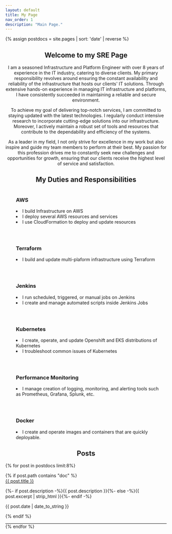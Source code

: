 ```yaml
---
layout: default
title: My Page
nav_order: 1
description: "Main Page."
---
```

 {% assign postdocs = site.pages | sort: 'date' | reverse %}

<style>
.container {
   border-bottom  : 1px solid black;
   padding-bottom : 1em;
}

.features {
 grid-area: c;
 display: flex;
 flex: 0 1 auto;
 align-content: flex-start;
 justify-content: flex-start;
 flex-grow: 1;
 flex-wrap: wrap;
 margin-top: 10px;
}

.feature {
 display: flex;
 padding-top: 20px;
 padding-left: 15px;
 padding-right: 15px;
 width: calc(100%/3);
}

.feature:nth-child(-n+3) {
    padding-top: 0px;
}

.feature:nth-child(3n) {
 padding-right: 0px;
}

.feature:nth-child(3n+1) {
 padding-left: 0px;
}

.featureText {
 margin-left: 18px;
}

@media only screen and (max-width: 992px) {

 .features {
  flex-grow: 1;
  flex-direction: row;
  flex-wrap: wrap;
  margin-top: 11px;
 }

 .feature {
  display: flex;
  padding-top: 41px;
  padding-left: 15px;
  padding-right: 15px;
  width: 100%;
 }

 .feature:nth-child(-n+3) {
  padding-top: 41px;
 }

 .feature:nth-child(1) {
  padding-top: 0px;
 }

 .feature:nth-child(3n) {
  padding-right: 15px;
 }

 .feature:nth-child(3n+1) {
  padding-left: 15px;
 }

}

</style>

<h2 style="text-align:center"> Welcome to my SRE Page </h2>
<div class="introduction">
<p style="text-align:center">I am a seasoned Infrastructure and Platform Engineer with over 8 years of experience in the IT industry, catering to diverse clients. My primary responsibility revolves around ensuring the constant availability and reliability of the infrastructure that hosts our clients' IT solutions. Through extensive hands-on experience in managing IT infrastructure and platforms, I have consistently succeeded in maintaining a reliable and secure environment.</p>

<p style="text-align:center">To achieve my goal of delivering top-notch services, I am committed to staying updated with the latest technologies. I regularly conduct intensive research to incorporate cutting-edge solutions into our infrastructure. Moreover, I actively maintain a robust set of tools and resources that contribute to the dependability and efficiency of the systems.</p>

<p style="text-align:center">As a leader in my field, I not only strive for excellence in my work but also inspire and guide my team members to perform at their best. My passion for this profession drives me to constantly seek new challenges and opportunities for growth, ensuring that our clients receive the highest level of service and satisfaction.</p>
</div>

<h2 style="text-align:center"> My Duties and Responsibilities </h2>

<div class="features">
    <div class="feature">
        <div class="featureText">
            <h3>AWS</h3>
            <li>I build Infrastructure on AWS</li>
      <li>I deploy several AWS resources and services</li>
      <li>I use CloudFormation to deploy and update resources</li>
        </div>
    </div>
    <div class="feature">
        <div class="featureText">
            <h3>Terraform</h3>
            <li>I build and update multi-plaform infrastructure using Terraform</li>
        </div>
    </div>
    <div class="feature">
        <div class="featureText">
            <h3>Jenkins</h3>
            <li>I run scheduled, triggered, or manual jobs on Jenkins</li>
   <li>I create and manage automated scripts inside Jenkins Jobs</li>
        </div>
    </div>
    <div class="feature">
        <div class="featureText">
            <h3>Kubernetes</h3>
            <li>I create, operate, and update Openshift and EKS distributions of Kubernetes</li>
   <li>I troubleshoot common issues of Kubernetes</li>
        </div>
    </div>
    <div class="feature">
        <div class="featureText">
            <h3>Performance Monitoring</h3>
            <li>I manage creation of logging, monitoring, and alerting tools such as Prometheus, Grafana, Splunk, etc.</li>
        </div>
    </div>
    <div class="feature">
        <div class="featureText">
            <h3>Docker</h3>
            <li>I create and operate images and containers that are quickly deployable.</li>
        </div>
    </div>
</div>

<h2 style="text-align:center"> Posts </h2>

{% for post in postdocs limit:8%}
 <div>
    {% if post.path contains "doc" %}
 <div class="container">
    <a class="post-link" href="/my-tech{{ post.url }}">{{ post.title }}</a>
   <p>
    {%- if post.description -%}{{ post.description }}{%- else -%}{{
    post.excerpt | strip_html }}{%- endif -%}
   </p>
   <p>{{ post.date | date_to_string }}</p>
    {% endif %}
 </div>
 </div>
{% endfor %}
